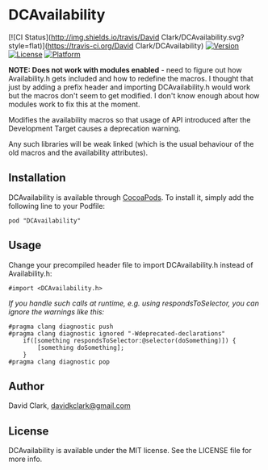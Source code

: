 # DCAvailability

[![CI Status](http://img.shields.io/travis/David Clark/DCAvailability.svg?style=flat)](https://travis-ci.org/David Clark/DCAvailability)
[![Version](https://img.shields.io/cocoapods/v/DCAvailability.svg?style=flat)](http://cocoapods.org/pods/DCAvailability)
[![License](https://img.shields.io/cocoapods/l/DCAvailability.svg?style=flat)](http://cocoapods.org/pods/DCAvailability)
[![Platform](https://img.shields.io/cocoapods/p/DCAvailability.svg?style=flat)](http://cocoapods.org/pods/DCAvailability)

**NOTE: Does not work with modules enabled** - need to figure out how Availability.h gets included and how to redefine the macros. I thought that just by adding a prefix header and importing DCAvailability.h would work but the macros don't seem to get modified. I don't know enough about how modules work to fix this at the moment.

Modifies the availability macros so that usage of API introduced after the Development Target causes a deprecation warning.

Any such libraries will be weak linked (which is the usual behaviour of the old macros and the availability attributes).

## Installation

DCAvailability is available through [CocoaPods](http://cocoapods.org). To install
it, simply add the following line to your Podfile:

    pod "DCAvailability"

## Usage

Change your precompiled header file to import DCAvailability.h instead of Availability.h:

    #import <DCAvailability.h>

*If you handle such calls at runtime, e.g. using respondsToSelector, you can ignore the warnings like this:*

    #pragma clang diagnostic push
    #pragma clang diagnostic ignored "-Wdeprecated-declarations"
        if([something respondsToSelector:@selector(doSomething)]) {
            [something doSomething];
        }
    #pragma clang diagnostic pop

## Author

David Clark, davidkclark@gmail.com

## License

DCAvailability is available under the MIT license. See the LICENSE file for more info.
